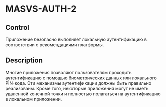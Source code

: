 # MASVS-AUTH-2

## Control

Приложение безопасно выполняет локальную аутентификацию в соответствии с рекомендациями платформы.

## Description

Многие приложения позволяют пользователям проходить аутентификацию с помощью биометрических данных или локального PIN-кода. Эти механизмы аутентификации должны быть правильно реализованы. Кроме того, некоторые приложения могут не иметь удаленной конечной точки и полностью полагаться на аутентификацию в локальном приложении.

